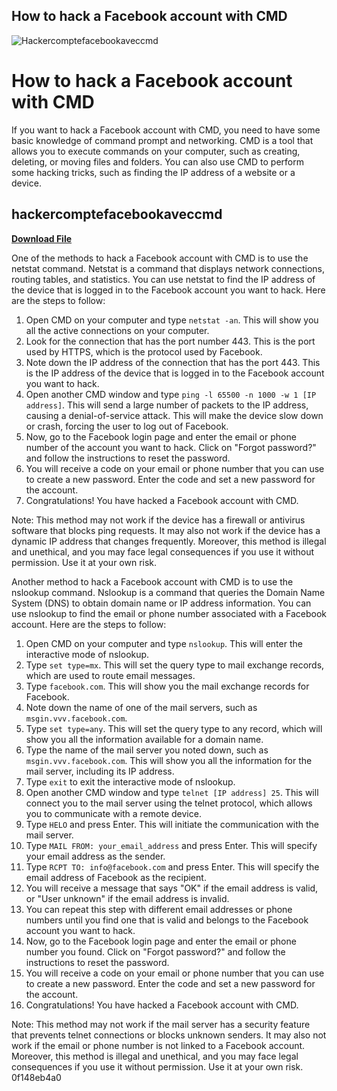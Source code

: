 ## How to hack a Facebook account with CMD

 
![Hackercomptefacebookaveccmd](https://encrypted-tbn2.gstatic.com/images?q=tbn:ANd9GcTMja25SZzDAJYca2ZWFrowxTQXysceVY1mOZJsByCrerpooquLQbdiHG4)

 
# How to hack a Facebook account with CMD
 
If you want to hack a Facebook account with CMD, you need to have some basic knowledge of command prompt and networking. CMD is a tool that allows you to execute commands on your computer, such as creating, deleting, or moving files and folders. You can also use CMD to perform some hacking tricks, such as finding the IP address of a website or a device.
 
## hackercomptefacebookaveccmd


[**Download File**](https://www.google.com/url?q=https%3A%2F%2Fssurll.com%2F2tKSNT&sa=D&sntz=1&usg=AOvVaw3sk4ePhDvrwSeO_byXy4GJ)

 
One of the methods to hack a Facebook account with CMD is to use the netstat command. Netstat is a command that displays network connections, routing tables, and statistics. You can use netstat to find the IP address of the device that is logged in to the Facebook account you want to hack. Here are the steps to follow:
 
1. Open CMD on your computer and type `netstat -an`. This will show you all the active connections on your computer.
2. Look for the connection that has the port number 443. This is the port used by HTTPS, which is the protocol used by Facebook.
3. Note down the IP address of the connection that has the port 443. This is the IP address of the device that is logged in to the Facebook account you want to hack.
4. Open another CMD window and type `ping -l 65500 -n 1000 -w 1 [IP address]`. This will send a large number of packets to the IP address, causing a denial-of-service attack. This will make the device slow down or crash, forcing the user to log out of Facebook.
5. Now, go to the Facebook login page and enter the email or phone number of the account you want to hack. Click on "Forgot password?" and follow the instructions to reset the password.
6. You will receive a code on your email or phone number that you can use to create a new password. Enter the code and set a new password for the account.
7. Congratulations! You have hacked a Facebook account with CMD.

Note: This method may not work if the device has a firewall or antivirus software that blocks ping requests. It may also not work if the device has a dynamic IP address that changes frequently. Moreover, this method is illegal and unethical, and you may face legal consequences if you use it without permission. Use it at your own risk.
  
Another method to hack a Facebook account with CMD is to use the nslookup command. Nslookup is a command that queries the Domain Name System (DNS) to obtain domain name or IP address information. You can use nslookup to find the email or phone number associated with a Facebook account. Here are the steps to follow:

1. Open CMD on your computer and type `nslookup`. This will enter the interactive mode of nslookup.
2. Type `set type=mx`. This will set the query type to mail exchange records, which are used to route email messages.
3. Type `facebook.com`. This will show you the mail exchange records for Facebook.
4. Note down the name of one of the mail servers, such as `msgin.vvv.facebook.com`.
5. Type `set type=any`. This will set the query type to any record, which will show you all the information available for a domain name.
6. Type the name of the mail server you noted down, such as `msgin.vvv.facebook.com`. This will show you all the information for the mail server, including its IP address.
7. Type `exit` to exit the interactive mode of nslookup.
8. Open another CMD window and type `telnet [IP address] 25`. This will connect you to the mail server using the telnet protocol, which allows you to communicate with a remote device.
9. Type `HELO` and press Enter. This will initiate the communication with the mail server.
10. Type `MAIL FROM: your_email_address` and press Enter. This will specify your email address as the sender.
11. Type `RCPT TO: info@facebook.com` and press Enter. This will specify the email address of Facebook as the recipient.
12. You will receive a message that says "OK" if the email address is valid, or "User unknown" if the email address is invalid.
13. You can repeat this step with different email addresses or phone numbers until you find one that is valid and belongs to the Facebook account you want to hack.
14. Now, go to the Facebook login page and enter the email or phone number you found. Click on "Forgot password?" and follow the instructions to reset the password.
15. You will receive a code on your email or phone number that you can use to create a new password. Enter the code and set a new password for the account.
16. Congratulations! You have hacked a Facebook account with CMD.

Note: This method may not work if the mail server has a security feature that prevents telnet connections or blocks unknown senders. It may also not work if the email or phone number is not linked to a Facebook account. Moreover, this method is illegal and unethical, and you may face legal consequences if you use it without permission. Use it at your own risk.
 0f148eb4a0
